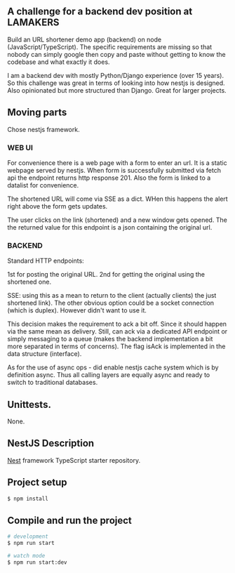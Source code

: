 ## A challenge for a backend dev position at LAMAKERS

Build an URL shortener demo app (backend) on node (JavaScript/TypeScript). The specific requirements are missing so that nobody can simply google then copy and paste without getting to know the codebase and what exactly it does.

I am a backend dev with mostly Python/Django experience (over 15 years). So this challenge was great in terms of looking into how nestjs is designed. Also opinionated but more structured than Django. Great for larger projects.

## Moving parts

Chose nestjs framework.

### WEB UI

For convenience there is a web page with a form to enter an url. It is a static webpage served by nestjs.
When form is successfully submitted via fetch api the endpoint returns http response 201. Also the form is linked to a datalist for convenience.

The shortened URL will come via SSE as a dict. WHen this happens the alert right above the form gets updates.

The user clicks on the link (shortened) and a new window gets opened. The the returned value for this endpoint is a json containing the original url.

### BACKEND

Standard HTTP endpoints:

1st for posting the original URL.
2nd for getting the original using the shortened one.

SSE: using this as a mean to return to the client (actually clients) the just shortened link).
The other obvious option could be a socket connection (which is duplex). However didn't want to use it.

This decision makes the requirement to ack a bit off. Since it should happen via the same mean as delivery.
Still, can ack via a dedicated API endpoint or simply messaging to a queue (makes the backend implementation a bit more separated in terms of concerns). The flag isAck is implemented in the data structure (interface).

As for the use of async ops - did enable nestjs cache system which is by definition async. Thus all calling layers are equally async and ready to switch to traditional databases.

## Unittests.

None.

## NestJS Description

[Nest](https://github.com/nestjs/nest) framework TypeScript starter repository.

## Project setup

```bash
$ npm install
```

## Compile and run the project

```bash
# development
$ npm run start

# watch mode
$ npm run start:dev
```
